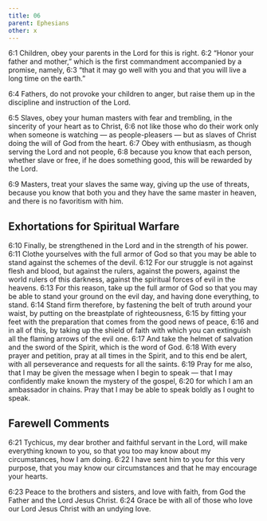 ```yaml
---
title: 06
parent: Ephesians
other: x
---
```

<a name="6:1">6:1</a> Children, obey your parents in the Lord for this is right. <a name="6:2">6:2</a> “Honor your father and mother,” which is the first commandment accompanied by a promise, namely, <a name="6:3">6:3</a> “that it may go well with you and that you will live a long time on the earth.”

<a name="6:4">6:4</a> Fathers, do not provoke your children to anger, but raise them up in the discipline and instruction of the Lord.

<a name="6:5">6:5</a> Slaves, obey your human masters with fear and trembling, in the sincerity of your heart as to Christ, <a name="6:6">6:6</a> not like those who do their work only when someone is watching — as people-pleasers — but as slaves of Christ doing the will of God from the heart. <a name="6:7">6:7</a> Obey with enthusiasm, as though serving the Lord and not people, <a name="6:8">6:8</a> because you know that each person, whether slave or free, if he does something good, this will be rewarded by the Lord.

<a name="6:9">6:9</a> Masters, treat your slaves the same way, giving up the use of threats, because you know that both you and they have the same master in heaven, and there is no favoritism with him.

## Exhortations for Spiritual Warfare

<a name="6:10">6:10</a> Finally, be strengthened in the Lord and in the strength of his power. <a name="6:11">6:11</a> Clothe yourselves with the full armor of God so that you may be able to stand against the schemes of the devil. <a name="6:12">6:12</a> For our struggle is not against flesh and blood, but against the rulers, against the powers, against the world rulers of this darkness, against the spiritual forces of evil in the heavens. <a name="6:13">6:13</a> For this reason, take up the full armor of God so that you may be able to stand your ground on the evil day, and having done everything, to stand. <a name="6:14">6:14</a> Stand firm therefore, by fastening the belt of truth around your waist, by putting on the breastplate of righteousness, <a name="6:15">6:15</a> by fitting your feet with the preparation that comes from the good news of peace, <a name="6:16">6:16</a> and in all of this, by taking up the shield of faith with which you can extinguish all the flaming arrows of the evil one. <a name="6:17">6:17</a> And take the helmet of salvation and the sword of the Spirit, which is the word of God. <a name="6:18">6:18</a> With every prayer and petition, pray at all times in the Spirit, and to this end be alert, with all perseverance and requests for all the saints. <a name="6:19">6:19</a> Pray for me also, that I may be given the message when I begin to speak — that I may confidently make known the mystery of the gospel, <a name="6:20">6:20</a> for which I am an ambassador in chains. Pray that I may be able to speak boldly as I ought to speak.

## Farewell Comments

<a name="6:21">6:21</a> Tychicus, my dear brother and faithful servant in the Lord, will make everything known to you, so that you too may know about my circumstances, how I am doing. <a name="6:22">6:22</a> I have sent him to you for this very purpose, that you may know our circumstances and that he may encourage your hearts.

<a name="6:23">6:23</a> Peace to the brothers and sisters, and love with faith, from God the Father and the Lord Jesus Christ. <a name="6:24">6:24</a> Grace be with all of those who love our Lord Jesus Christ with an undying love.
